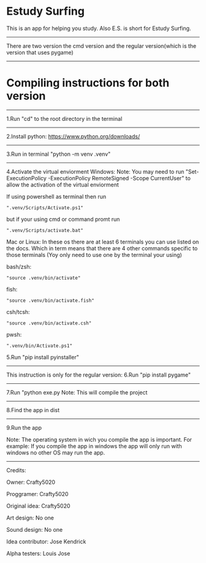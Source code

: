 # Estudy Surfing

This is an app for helping you study. Also E.S. is short for Estudy Surfing. 
______________________________________________________________________________
There are two version the cmd version and the regular version(which is the version that uses pygame)
______________________________________________________________________________
# Compiling instructions for both version
______________________________________________________________________________

1.Run "cd" to the root directory in the terminal
______________________________________________________________________________
2.Install python: https://www.python.org/downloads/
______________________________________________________________________________
3.Run in terminal "python -m venv .venv"
______________________________________________________________________________
4.Activate the virtual enviorment
Windows:
Note: You may need to run "Set-ExecutionPolicy -ExecutionPolicy RemoteSigned -Scope CurrentUser" to allow the activation of the virtual enviorment

If using powershell as terminal then run 
    
    ".venv/Scripts/Activate.ps1"

but if your using cmd or command promt run 

    ".venv/Scripts/activate.bat"

Mac or Linux:
In these os there are at least 6 terminals you can use listed on the docs.
Which in term means that there are 4 other commands specific to those terminals
(Yoy only need to use one by the terminal your using)

bash/zsh:

    "source .venv/bin/activate"

fish:

    "source .venv/bin/activate.fish"

csh/tcsh:

    "source .venv/bin/activate.csh"


pwsh: 

    ".venv/bin/Activate.ps1"

5.Run "pip install pyinstaller"
______________________________________________________________________________
This instruction is only for the regular version:
  6.Run "pip install pygame"
______________________________________________________________________________
7.Run "python exe.py
Note: This will compile the project
______________________________________________________________________________
8.Find the app in dist
______________________________________________________________________________
9.Run the app

Note: The operating system in wich you compile the app is important.
        For example: If you compile the app in windows the app will only run with windows
        no other OS may run the app.

------------------------------------------------------------------------------
Credits:

Owner:
Crafty5020

Proggramer:
Crafty5020

Original idea:
Crafty5020

Art design:
No one

Sound design:
No one

Idea contributor:
Jose
Kendrick

Alpha testers:
Louis
Jose
